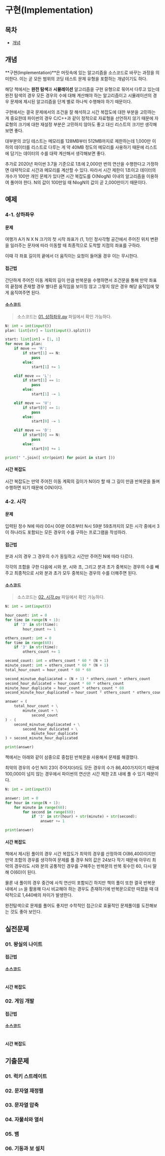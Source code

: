 # 구현(Implementation)

## 목차

- [개념](#개념)

## 개념

**구현(Implementation)**은 머릿속에 있는 알고리즘을 소스코드로 바꾸는 과정을 의미한다. 이는 곧 모든 범위의 코딩 테스트 문제 유형을 포함하는 개념이기도 하다.

해당 책에서는 **완전 탐색**과 **시뮬레이션** 알고리즘을 구현 유형으로 묶어서 다루고 있는데 완전 탐색의 경우 모든 경우의 수에 대해 계산해야 하는 알고리즘이고 시뮬레이션의 경우 문제에 제시된 알고리즘을 단계 별로 하나씩 수행해야 하기 때문이다.

구현에서는 결국 문제에서의 조건을 잘 해석하고 시간 복잡도에 대한 부분을 고민하는 게 중요한데 파이썬의 경우 C/C++과 같이 정적으로 자료형을 선언하지 않기 때문에 자료형의 크기에 대한 재설정 부분은 고민하지 않아도 좋고 대신 리스트의 크기만 생각해보면 좋다.

대부분의 코딩 테스트는 메모리를 128MB부터 512MB까지로 제한하는데 1,000만 이하의 데이터를 리스트로 다루는 게 약 40MB 정도의 메모리를 사용하기 때문에 리스트에 담기는 데이터의 수를 대략 계산해서 생각해보면 좋다.

추가로 2020년 파이썬 3.7을 기준으로 1초에 2,000만 번의 연산을 수행한다고 가정하면 대략적으로 시간과 메모리를 계산할 수 있다. 따라서 시간 제한이 1초이고 데이터의 개수가 100만 개인 문제가 있다면 시간 복잡도를 O(NlogN) 이내의 알고리즘을 이용하여 풀어야 한다. N의 값이 100만일 때 NlogN의 값이 곧 2,000만이기 때문이다.

## 예제

### 4-1. 상하좌우

#### 문제

여행가 A가 N X N 크기의 첫 시작 좌표가 (1, 1)인 정사각형 공간에서 주어진 위치 변환을 일러주는 문자에 따라 이동할 때 최종적으로 도착할 지점의 좌표를 구하라.

이때 각 좌표 길이의 끝에서 더 움직이는 요청이 들어올 경우 이는 무시한다.

#### 접근법

간단하게 주어진 이동 계획의 길이 만큼 반복문을 수행하면서 조건문을 통해 만약 좌표의 끝점에 존재할 경우 별다른 움직임을 보이징 않고 그렇지 않은 경우 해당 움직임에 맞게 움직여주면 된다.

#### 소스코드

> 소스코드는 [01. 상하좌우.py](./01_%EC%98%88%EC%A0%9C/01.%20%EC%83%81%ED%95%98%EC%A2%8C%EC%9A%B0.py) 파일에서 확인 가능하다.

```Python
N: int = int(input())
plan: list[str] = list(input().split())

start: list[int] = [1, 1]
for move in plan:
    if move == 'R':
        if start[1] == N:
            pass
        else:
            start[1] += 1

    elif move == 'L':
        if start[1] == 1:
            pass
        else:
            start[1] -= 1

    elif move == 'U':
        if start[0] == 1:
            pass
        else:
            start[0] -= 1

    elif move == 'D':
        if start[0] == N:
            pass
        else:
            start[0] += 1

print(" ".join([ str(point) for point in start ]))
```

#### 시간 복잡도

시간 복잡도는 만약 주어진 이동 계획의 길이가 N이라 할 때 그 길이 만큼 반복문을 돌며 수행하면 되기 때문에 O(N)이다.

### 4-2. 시각

#### 문제

입력된 정수 N에 따라 00시 00분 00초부터 N시 59분 59초까지의 모든 시각 중에서 3이 하나라도 포함되는 모든 경우의 수를 구하는 프로그램을 작성하라.

#### 접근법

분과 시의 경우 그 경우의 수가 동일하고 시간만 주어진 N에 따라 다르다.

각각의 조합을 구한 다음에 시와 분, 시와 초, 그리고 분과 초가 중복되는 경우의 수를 빼주고 최종적으로 시와 분과 초가 모두 중복되는 경우의 수를 더해주면 된다.

#### 소스코드

> 소스코드는 [02. 시각.py](./01_%EC%98%88%EC%A0%9C/02.%20%EC%8B%9C%EA%B0%81.py) 파일에서 확인 가능하다.

```Python
N: int = int(input())

hour_count: int = 0
for time in range(N + 1):
    if '3' in str(time):
        hour_count += 1

others_count: int = 0
for time in range(60):
    if '3' in str(time):
        others_count += 1

second_count: int = others_count * 60 * (N + 1)
minute_count: int = others_count * 60 * (N + 1)
total_hour_count = hour_count * 60 * 60

second_minutue_dupliacated = (N + 1) * others_count * others_count
second_hour_dulicated = hour_count * 60 * others_count
minute_hour_duplicate = hour_count * others_count * 60
second_minute_hour_duplicated = hour_count * others_count * others_count

answer = (
    total_hour_count + \
        minute_count + \
            second_count
) - (
    second_minutue_dupliacated + \
        second_hour_dulicated + \
            minute_hour_duplicate
) + second_minute_hour_duplicated

print(answer)
```

책에서는 아래와 같이 삼중으로 중첩된 반복문을 사용해서 문제를 해결했다.

최악의 경우의 수인 N이 23이 주어지더라도 모든 경우의 수가 86,400가지이기 때문에 100,000이 넘지 않는 경우에서 파이썬의 연산은 시간 제한 2초 내에 풀 수 있기 때문이다.

```Python
N: int = int(input())

answer: int = 0
for hour in range(N + 1):
    for minute in range(60):
        for second in range(60):
            if '3' in str(hour) + str(minute) + str(second):
                answer += 1

print(answer)
```

#### 시간 복잡도

책에서 제시된 풀이의 경우 시간 복잡도가 최악의 경우를 산정하여 O(86,400)이지만 만약 조합의 경우를 생각하여 문제를 풀 경우 N의 값은 24보다 작기 때문에 아무리 최악의 경우라도 시와 분의 공통적인 경우를 구해주는 반복문의 반복 횟수인 60, 다시 말해 O(60)이 된다.

물론 내 풀이의 경우 중간에 사칙 연산이 포함되긴 하지만 책의 풀이 또한 결국 반복문 내에서 `in` 을 활용해 다시 비교해야 하는 경우도 존재하기에 반복문으로만 따졌을 때 대략적으로 1,440배의 차이가 발생한다.

완전탐색으로 문제를 풀어도 좋지만 수학적인 접근으로 효율적인 문제풀이를 도전해보는 것도 좋아 보인다.

## 실전문제

### 01. 왕실의 나이트

#### 접근법

#### 소스코드

```Python

```

#### 시간 복잡도

### 02. 게임 개발

#### 접근법

#### 소스코드

```Python

```

#### 시간 복잡도

## 기출문제

### 01. 럭키 스트레이트

### 02. 문자열 재정렬

### 03. 문자열 압축

### 04. 자물쇠와 열쇠

### 05. 뱀

### 06. 기둥과 보 설치
